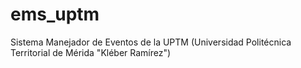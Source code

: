 ems_uptm
========

Sistema Manejador de Eventos de la UPTM (Universidad Politécnica Territorial de Mérida "Kléber Ramírez")
